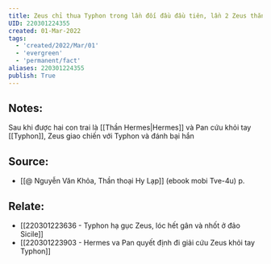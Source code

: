 ```yaml
---
title: Zeus chỉ thua Typhon trong lần đối đầu đầu tiên, lần 2 Zeus thắng
UID: 220301224355
created: 01-Mar-2022
tags:
  - 'created/2022/Mar/01'
  - 'evergreen'
  - 'permanent/fact'
aliases: 220301224355
publish: True
---
```

## Notes:
Sau khi được hai con trai là [[Thần Hermes|Hermes]] và Pan cứu khỏi tay [[Typhon]], Zeus giao chiến với Typhon và đánh bại hắn

## Source:
- [[@ Nguyễn Văn Khỏa, Thần thoại Hy Lạp]] (ebook mobi Tve-4u) p.

## Relate:
- [[220301223636 - Typhon hạ gục Zeus, lóc hết gân và nhốt ở đảo Sicile]]
- [[220301223903 - Hermes va Pan quyết định đi giải cứu Zeus khỏi tay Typhon]]